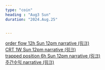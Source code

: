 ```yaml
---
type: "coin"
heading : "Aug3 Sun"
duration: "2024.Aug.25"


---
```

 

[order flow 12h Sun 12pm narrative (링크)](/todo/images/order-flow-2024-08-25-12PM.png)   
[CRT 1W Sun 12pm narrative (링크)](/todo/images/CRT-2024-08-25-12PM.png)    
[trapped position 6h Sun 12pm narrative (링크)](/todo/images/trapped-position-2024-08-25-12PM.png)   
[주간수익 narrative (링크)](/todo/images/money-2024-08-26-9AM.png)
